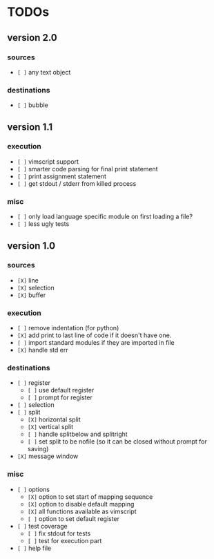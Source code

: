 # TODOs

## version 2.0

### sources

* `[ ]` any text object

### destinations

* `[ ]` bubble

## version 1.1

### execution

* `[ ]` vimscript support
* `[ ]` smarter code parsing for final print statement
* `[ ]` print assignment statement
* `[ ]` get stdout / stderr from killed process

### misc

* `[ ]` only load language specific module on first loading a file?
* `[ ]` less ugly tests

## version 1.0

### sources

* `[X]` line
* `[X]` selection
* `[X]` buffer

### execution

* `[ ]` remove indentation (for python)
* `[X]` add print to last line of code if it doesn't have one.
* `[ ]` import standard modules if they are imported in file
* `[X]` handle std err

### destinations

* `[ ]` register
    * `[ ]` use default register
    * `[ ]` prompt for register
* `[ ]` selection
* `[ ]` split
    * `[X]` horizontal split
    * `[X]` vertical split
    * `[ ]` handle splitbelow and splitright
    * `[ ]` set split to be nofile (so it can be closed without prompt for saving)
* `[X]` message window

### misc

* `[ ]` options
    * `[X]` option to set start of mapping sequence
    * `[X]` option to disable default mapping
    * `[X]` all functions available as vimscript
    * `[ ]` option to set default register
* `[ ]` test coverage
    * `[ ]` fix stdout for tests
    * `[ ]` test for execution part
* `[ ]` help file
